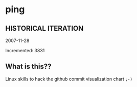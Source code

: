 # ping

## HISTORICAL ITERATION
2007-11-28

Incremented: 3831

## What is this?? 
Linux skills to hack the github commit visualization chart `;-)`
